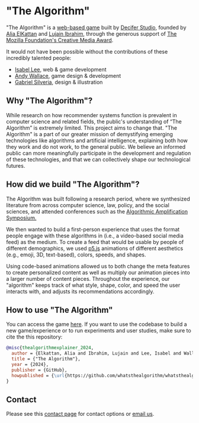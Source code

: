 # "The Algorithm"

"The Algorithm" is a [web-based game](www.whatsthealgorithm.com) built by [Decifer Studio](http://decifer.tech), founded by [Alia ElKattan](aliaelkattan.com) and [Lujain Ibrahim](lujainibrahim.com), through the generous support of [The Mozilla Foundation's Creative Media Award](https://foundation.mozilla.org/en/blog/announcing-11-projects-exploring-ai-and-responsible-design/).

It would not have been possible without the contributions of these incredibly talented people: 

* [Isabel Lee](http://isabellee.me/), web & game development
* [Andy Wallace](https://andymakes.com/), game design & development
* [Gabriel Silveria](https://gabrielsilveira.com/), design & illustration

## Why "The Algorithm"? 
While research on how recommender systems function is prevalent in computer science and related fields, the public's understanding of “The Algorithm” is extremely limited. This project aims to change that. "The Algorithm" is a part of our greater mission of demystifying emerging technologies like algorithms and artificial intelligence, explaining both how they work and do not work, to the general public. We believe an informed public can more meaningfully participate in the development and regulation of these technologies, and that we can collectively shape our technological futures.

## How did we build "The Algorithm"?

The Algorithm was built following a research period, where we synthesized literature from across computer science, law, policy, and the social sciences, and attended conferences such as the <a href="https://knightcolumbia.org/events/optimizing-for-what-algorithmic-amplification-and-society" target="_blank" class="about-links">Algorithmic Amplification Symposium.</a>

We then wanted to build a first-person experience that uses the format people engage with these algorithms in (i.e., a video-based social media feed) as the medium. To create a feed that would be usable by people of different demographics, we used <a href="https://p5js.org/" target="_blank" class="about-links">p5.js</a> animations of different aesthetics (e.g., emoji, 3D, text-based), colors, speeds, and shapes.

Using code-based animations allowed us to both change the meta features to create personalized content as well as multiply our animation pieces into a larger number of content pieces. Throughout the experience, our "algorithm" keeps track of what style, shape, color, and speed the user interacts with, and adjusts its recommendations accordingly.

## How to use "The Algorithm"
You can access the game [here](https://www.whatsthealgorithm.com). If you want to use the codebase to build a new game/experience or to run experiments and user studies, make sure to cite the this repository:

```BibTeX
@misc{thealgorithmexplainer_2024,
  author = {Elkattan, Alia and Ibrahim, Lujain and Lee, Isabel and Wallace, Andy},
  title = {"The Algorithm"},
  year = {2024},
  publisher = {GitHub},
  howpublished = {\url{https://github.com/whatsthealgorithm/whatsthealgorithm}},
}
```
## Contact

Please see this [contact page](https://whatsthealgorithm.com/contact.html) for contact options or [email us](mailto:info@decifer.tech). 
